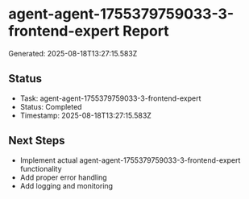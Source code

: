 # agent-agent-1755379759033-3-frontend-expert Report

Generated: 2025-08-18T13:27:15.583Z

## Status
- Task: agent-agent-1755379759033-3-frontend-expert
- Status: Completed
- Timestamp: 2025-08-18T13:27:15.583Z

## Next Steps
- Implement actual agent-agent-1755379759033-3-frontend-expert functionality
- Add proper error handling
- Add logging and monitoring
